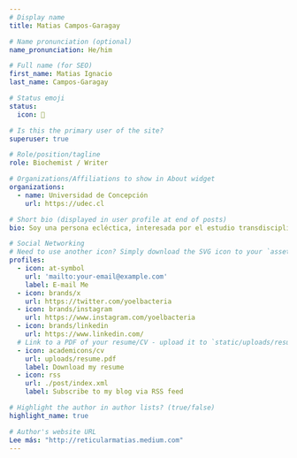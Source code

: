 ```yaml
---
# Display name
title: Matias Campos-Garagay

# Name pronunciation (optional)
name_pronunciation: He/him

# Full name (for SEO)
first_name: Matias Ignacio
last_name: Campos-Garagay

# Status emoji
status:
  icon: 🧫

# Is this the primary user of the site?
superuser: true

# Role/position/tagline
role: Biochemist / Writer 

# Organizations/Affiliations to show in About widget
organizations:
  - name: Universidad de Concepción
    url: https://udec.cl

# Short bio (displayed in user profile at end of posts)
bio: Soy una persona ecléctica, interesada por el estudio transdisciplinar y el impacto que tienen las bio-narrativas . Mi poesía es principalmente autobiográfica y confesional.. Mi prosa vincula ciencia y sociedad. 

# Social Networking
# Need to use another icon? Simply download the SVG icon to your `assets/media/icons/` folder.
profiles:
  - icon: at-symbol
    url: 'mailto:your-email@example.com'
    label: E-mail Me
  - icon: brands/x
    url: https://twitter.com/yoelbacteria
  - icon: brands/instagram
    url: https://www.instagram.com/yoelbacteria
  - icon: brands/linkedin
    url: https://www.linkedin.com/
  # Link to a PDF of your resume/CV - upload it to `static/uploads/resume.pdf`
  - icon: academicons/cv
    url: uploads/resume.pdf
    label: Download my resume
  - icon: rss
    url: ./post/index.xml
    label: Subscribe to my blog via RSS feed

# Highlight the author in author lists? (true/false)
highlight_name: true

# Author's website URL
Lee más: "http://reticularmatias.medium.com"
---
```



